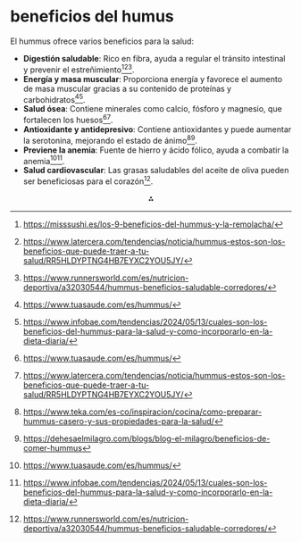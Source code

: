 # beneficios del humus

El hummus ofrece varios beneficios para la salud:

- **Digestión saludable**: Rico en fibra, ayuda a regular el tránsito intestinal y prevenir el estreñimiento[^2][^4][^5].
- **Energía y masa muscular**: Proporciona energía y favorece el aumento de masa muscular gracias a su contenido de proteínas y carbohidratos[^3][^7].
- **Salud ósea**: Contiene minerales como calcio, fósforo y magnesio, que fortalecen los huesos[^3][^4].
- **Antioxidante y antidepresivo**: Contiene antioxidantes y puede aumentar la serotonina, mejorando el estado de ánimo[^1][^6].
- **Previene la anemia**: Fuente de hierro y ácido fólico, ayuda a combatir la anemia[^3][^7].
- **Salud cardiovascular**: Las grasas saludables del aceite de oliva pueden ser beneficiosas para el corazón[^5].

<div style="text-align: center">⁂</div>

[^1]: https://www.teka.com/es-co/inspiracion/cocina/como-preparar-hummus-casero-y-sus-propiedades-para-la-salud/

[^2]: https://misssushi.es/los-9-beneficios-del-hummus-y-la-remolacha/

[^3]: https://www.tuasaude.com/es/hummus/

[^4]: https://www.latercera.com/tendencias/noticia/hummus-estos-son-los-beneficios-que-puede-traer-a-tu-salud/RR5HLDYPTNG4HB7EYXC2YOU5JY/

[^5]: https://www.runnersworld.com/es/nutricion-deportiva/a32030544/hummus-beneficios-saludable-corredores/

[^6]: https://dehesaelmilagro.com/blogs/blog-el-milagro/beneficios-de-comer-hummus

[^7]: https://www.infobae.com/tendencias/2024/05/13/cuales-son-los-beneficios-del-hummus-para-la-salud-y-como-incorporarlo-en-la-dieta-diaria/

[^8]: https://cuidateplus.marca.com/alimentacion/nutricion/2022/02/07/saciante-cardioprotector-beneficios-hummus-179538.html


